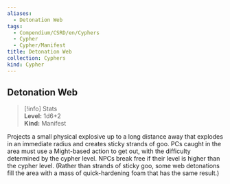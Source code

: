 ```yaml
---
aliases:
  - Detonation Web
tags:
  - Compendium/CSRD/en/Cyphers
  - Cypher
  - Cypher/Manifest
title: Detonation Web
collection: Cyphers
kind: Cypher
---
```

## Detonation Web  
>[!info] Stats  
> **Level:** 1d6+2  
> **Kind:** Manifest
  
Projects a small physical explosive up to a long distance away that explodes in an immediate radius and creates sticky strands of goo. PCs caught in the area must use a Might-based action to get out, with the difficulty determined by the cypher level. NPCs break free if their level is higher than the cypher level. (Rather than strands of sticky goo, some web detonations fill the area with a mass of quick-hardening foam that has the same result.)